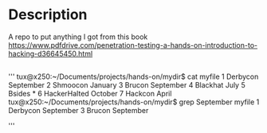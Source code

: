 # Description
A repo to put anything I got from this book https://www.pdfdrive.com/penetration-testing-a-hands-on-introduction-to-hacking-d36645450.html

##
'''
tux@x250:~/Documents/projects/hands-on/mydir$ cat myfile
1 Derbycon September
2 Shmoocon January
3 Brucon September
4 Blackhat July
5 Bsides *
6 HackerHalted October
7 Hackcon April
tux@x250:~/Documents/projects/hands-on/mydir$ grep September myfile
1 Derbycon September
3 Brucon September

'''
